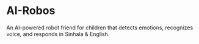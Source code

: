 # AI-Robos
An AI-powered robot friend for children that detects emotions, recognizes voice, and responds in Sinhala &amp; English.
